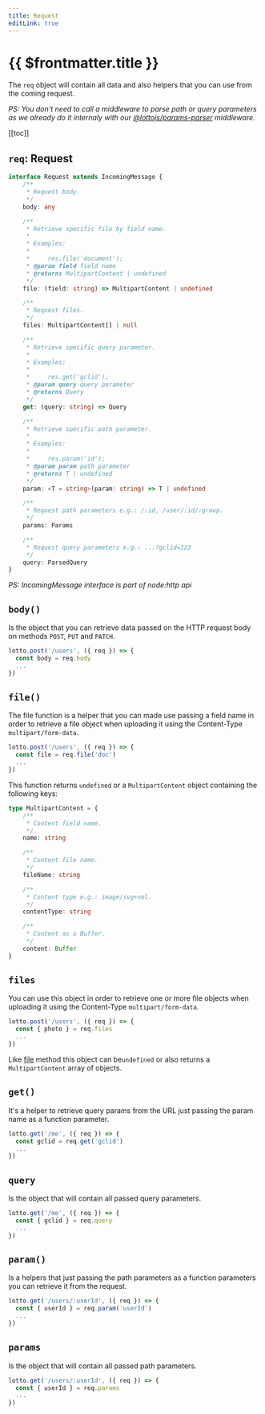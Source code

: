 ```yaml
---
title: Request
editLink: true
---
```


# {{ $frontmatter.title }}

The `req` object will contain all data and also helpers that you can use from the coming request.

_PS: You don't need to call a middleware to parse path or query parameters as we already do it internaly with our [@lottojs/params-parser](../middlewares/params-parser) middleware._

[[toc]]

## `req`: Request

```typescript
interface Request extends IncomingMessage {
    /**
     * Request body.
     */
    body: any

    /**
     * Retrieve specific file by field name.
     *
     * Examples:
     *
     *     res.file('document');
     * @param field field name
     * @returns MultipartContent | undefined
     */
    file: (field: string) => MultipartContent | undefined

    /**
     * Request files.
     */
    files: MultipartContent[] | null

    /**
     * Retrieve specific query parameter.
     *
     * Examples:
     *
     *     res.get('gclid');
     * @param query query parameter
     * @returns Query
     */
    get: (query: string) => Query

    /**
     * Retrieve specific path parameter.
     *
     * Examples:
     *
     *     res.param('id');
     * @param param path parameter
     * @returns T | undefined
     */
    param: <T = string>(param: string) => T | undefined

    /**
     * Request path parameters e.g.: /:id, /user/:id/:group.
     */
    params: Params

    /**
     * Request query parameters e.g.: ...?gclid=123
     */
    query: ParsedQuery
}
```
_PS: IncomingMessage interface is part of node:http api_

## `body()`

Is the object that you can retrieve data passed on the HTTP request body on methods `POST`, `PUT` and `PATCH`.

```typescript
lotto.post('/users', ({ req }) => {
  const body = req.body
  ...
})
```

## `file()`

The file function is a helper that you can made use passing a field name in order to retrieve a file object when uploading it using the Content-Type `multipart/form-data`.

```typescript
lotto.post('/users', ({ req }) => {
  const file = req.file('doc')
  ...
})
```

This function returns `undefined` or a `MultipartContent` object containing the following keys:

```typescript
type MultipartContent = {
    /**
     * Content field name.
     */
    name: string

    /**
     * Content file name.
     */
    fileName: string

    /**
     * Content type e.g.: image/svg+xml.
     */
    contentType: string

    /**
     * Content as a Buffer.
     */
    content: Buffer
}
```

## `files`

You can use this object in order to retrieve one or more file objects when uploading it using the Content-Type `multipart/form-data`.

```typescript
lotto.post('/users', ({ req }) => {
  const { photo } = req.files
  ...
})
```

Like [file](./request#file) method this object can be`undefined` or also returns a `MultipartContent` array of objects.

## `get()`

It's a helper to retrieve query params from the URL just passing the param name as a function parameter.

```typescript
lotto.get('/me', ({ req }) => {
  const gclid = req.get('gclid')
  ...
})
```

## `query`

Is the object that will contain all passed query parameters.

```typescript
lotto.get('/me', ({ req }) => {
  const { gclid } = req.query
  ...
})
```

## `param()`

Is a helpers that just passing the path parameters as a function parameters you can retrieve it from the request.

```typescript
lotto.get('/users/:userId', ({ req }) => {
  const { userId } = req.param('userId')
  ...
})
```

## `params`

Is the object that will contain all passed path parameters.

```typescript
lotto.get('/users/:userId', ({ req }) => {
  const { userId } = req.params
  ...
})
```